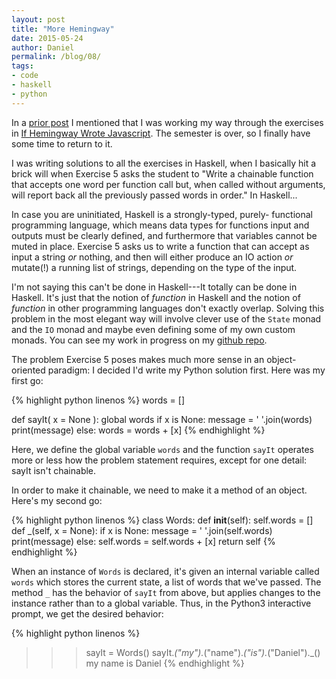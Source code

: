 ```yaml
---
layout: post
title: "More Hemingway"
date: 2015-05-24
author: Daniel
permalink: /blog/08/
tags:
- code
- haskell
- python
---
```


In a [prior post](/blog/05/) I mentioned that I was working my way
through the exercises in [If Hemingway Wrote Javascript][1]. The
semester is over, so I finally have some time to return to it.

  [1]: http://www.amazon.com/Hemingway-Wrote-JavaScript-Angus-Croll/dp/1593275854/ref=sr_1_1?ie=UTF8&qid=1422475515&sr=8-1&keywords=if+hemingway+wrote+javascript

<!--break-->

I was writing solutions to all the exercises in Haskell, when I
basically hit a brick will when Exercise 5 asks the student to "Write a
chainable function that accepts one word per function call but, when
called without arguments, will report back all the previously passed
words in order." In Haskell...

In case you are uninitiated, Haskell is a strongly-typed, purely-
functional programming language, which means data types for functions
input and outputs must be clearly defined, and furthermore that
variables cannot be muted in place. Exercise 5 asks us to write a
function that can accept as input a string _or_ nothing, and then will
either produce an IO action _or_ mutate(!) a running list of strings,
depending on the type of the input.

I'm not saying this can't be done in Haskell---It totally can be done in
Haskell. It's just that the notion of _function_ in Haskell and the
notion of _function_ in other programming languages don't exactly
overlap. Solving this problem in the most elegant way will involve
clever use of the `State` monad and the `IO` monad and maybe even
defining some of my own custom monads. You can see my work in progress
on my [github repo](http://github.com/friedbrice/hemingway).

The problem Exercise 5 poses makes much more sense in an object-oriented paradigm: I decided I'd write my Python solution first. Here was my first go:

{% highlight python linenos %}
words = []

def sayIt( x = None ):
	global words
	if x is None:
		message = ' '.join(words)
		print(message)
	else:
		words = words + [x]
{% endhighlight %}

Here, we define the global variable `words` and the function `sayIt`
operates more or less how the problem statement requires, except for one
detail: sayIt isn't chainable.

In order to make it chainable, we need to make it a method of an object. Here's my second go:

{% highlight python linenos %}
class Words:
	def __init__(self):
		self.words = []
	def _(self, x = None):
		if x is None:
			message = ' '.join(self.words)
			print(message)
		else:
			self.words = self.words + [x]
		return self
{% endhighlight %}

When an instance of `Words` is declared, it's given an internal variable
called `words` which stores the current state, a list of words that
we've passed. The method `_` has the behavior of `sayIt` from above, but
applies changes to the instance rather than to a global variable. Thus,
in the Python3 interactive prompt, we get the desired behavior:

{% highlight python linenos %}
>>> sayIt = Words()
>>> sayIt._("my")._("name")._("is")._("Daniel")._()
my name is Daniel
{% endhighlight %}
